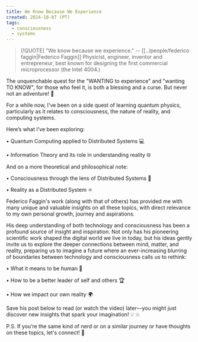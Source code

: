 ```yaml
---
title: We Know Because We Experience
created: 2024-10-07 (PT)
tags:
  - consciousness
  - systems
---
```


> [!QUOTE]
> "We know because we experience."
> -- [[../people/federico faggin|Federico Faggin]] Physicist, engineer, inventor and entrepreneur, best known for designing the first commercial microprocessor (the Intel 4004.)

The unquenchable quest for the "WANTING to experience" and "wanting TO KNOW", for those who feel it, is both a blessing and a curse. But never not an adventure! 🚀

For a while now, I’ve been on a side quest of learning quantum physics, particularly as it relates to consciousness, the nature of reality, and computing systems.

Here’s what I’ve been exploring:

• Quantum Computing applied to Distributed Systems 💻

• Information Theory and its role in understanding reality 🌐

And on a more theoretical and philosophical note:

• Consciousness through the lens of Distributed Systems 🧠

• Reality as a Distributed System ⚛️

Federico Faggin's work (along with that of others) has provided me with many unique and valuable insights on all these topics, with direct relevance to my own personal growth, journey and aspirations.

His deep understanding of both technology and consciousness has been a profound source of insight and inspiration. Not only has his pioneering scientific work shaped the digital world we live in today, but his ideas gently invite us to explore the deeper connections between mind, matter, and reality, preparing us to imagine a future where an ever-increasing blurring of boundaries between technology and consciousness calls us to rethink:

• What it means to be human 🌿

• How to be a better leader of self and others 🏆

• How we impact our own reality 🌍

Save his post below to read (or watch the video) later—you might just discover new insights that spark your imagination! 💡 💥

P.S. If you’re the same kind of nerd or on a similar journey or have thoughts on these topics, let's connect! 🤝
